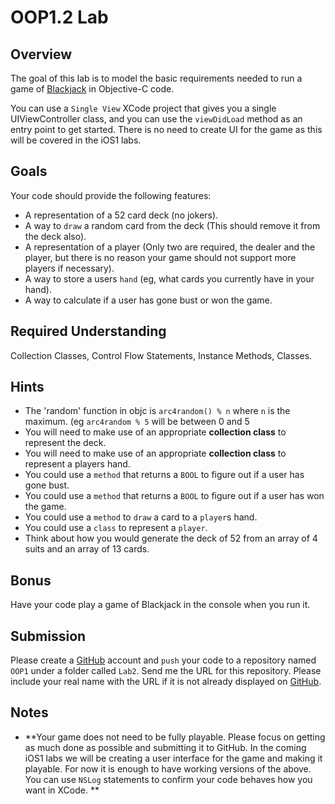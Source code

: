 OOP1.2 Lab
====================

Overview
--------------------

The goal of this lab is to model the basic requirements needed to run a game of [Blackjack](http://www.wikihow.com/Play-Blackjack) in Objective-C code.

You can use a `Single View` XCode project that gives you a single UIViewController class, and you can use the `viewDidLoad` method as an entry point to get started. There is no need to create UI for the game as this will be covered in the iOS1 labs.

Goals
--------------------
Your code should provide the following features:
- A representation of a 52 card deck (no jokers).
- A way to `draw` a random card from the deck (This should remove it from the deck also).
- A representation of a player (Only two are required, the dealer and the player, but there is no reason your game should not support more players if necessary).
- A way to store a users `hand` (eg, what cards you currently have in your hand).
- A way to calculate if a user has gone bust or won the game.

Required Understanding
--------------------
Collection Classes, Control Flow Statements, Instance Methods, Classes.

Hints
--------------------
- The 'random' function in objc is `arc4random() % n` where `n` is the maximum. (eg `arc4random % 5` will be between 0 and 5
- You will need to make use of an appropriate **collection class** to represent the deck.
- You will need to make use of an appropriate **collection class** to represent a players hand.
- You could use a `method` that returns a `BOOL` to figure out if a user has gone bust.
- You could use a `method` that returns a `BOOL` to figure out if a user has won the game.
- You could use a `method` to `draw` a card to a `player`s hand.
- You could use a `class` to represent a `player`.
- Think about how you would generate the deck of 52 from an array of 4 suits and an array of 13 cards.

Bonus
--------------------
Have your code play a game of Blackjack in the console when you run it.

Submission
--------------------
Please create a [GitHub](https://github.com/) account and `push` your code to a repository named `OOP1` under a folder called `Lab2`. Send me the URL for this repository. Please include your real name with the URL if it is not already displayed on [GitHub](https://github.com/).

Notes
--------------------

- **Your game does not need to be fully playable. Please focus on getting as much done as possible and submitting it to GitHub. In the coming iOS1 labs we will be creating a user interface for the game and making it playable. For now it is enough to have working versions of the above. You can use `NSLog` statements to confirm your code behaves how you want in XCode. **


